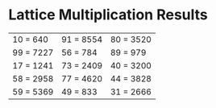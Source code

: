 # Lattice Multiplication Results

|   |   |   |
|---|---|---|
| 10 = 640 | 91 = 8554 | 80 = 3520 |
| 99 = 7227 | 56 = 784 | 89 = 979 |
| 17 = 1241 | 73 = 2409 | 40 = 3200 |
| 58 = 2958 | 77 = 4620 | 44 = 3828 |
| 59 = 5369 | 49 = 833 | 31 = 2666 |
